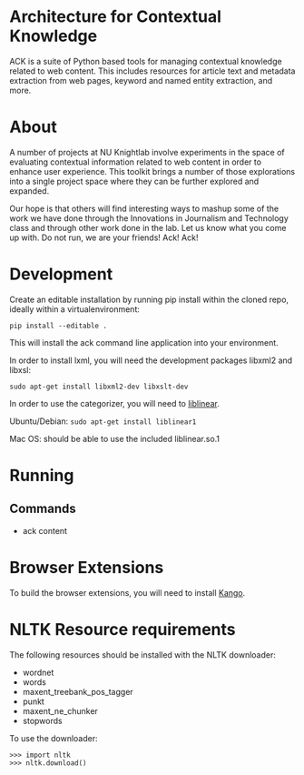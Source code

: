 # Architecture for Contextual Knowledge

ACK is a suite of Python based tools for managing contextual knowledge related to web content. This includes resources for article text and metadata extraction from web pages, keyword and named entity extraction, and more.

# About

A number of projects at NU Knightlab involve experiments in the space of evaluating contextual information related to web content in order to enhance user experience. This toolkit brings a number of those explorations into a single project space where they can be further explored and expanded.

Our hope is that others will find interesting ways to mashup some of the work we have done through the Innovations in Journalism and Technology class and through other work done in the lab. Let us know what you come up with. Do not run, we are your friends! Ack! Ack!

# Development

Create an editable installation by running pip install within the cloned repo,
ideally within a virtualenvironment:

```
pip install --editable .
```

This will install the ack command line application into your environment.

In order to install lxml, you will need the development packages libxml2 and libxsl:

```
sudo apt-get install libxml2-dev libxslt-dev
```

In order to use the categorizer, you will need to [liblinear](http://www.csie.ntu.edu.tw/%7Ecjlin/liblinear/).

Ubuntu/Debian: ```sudo apt-get install liblinear1```

Mac OS:  should be able to use the included liblinear.so.1


# Running

## Commands

 * ack content <url>

# Browser Extensions

To build the browser extensions, you will need to install [Kango](http://kangoextensions.com).

# NLTK Resource requirements

The following resources should be installed with the NLTK downloader:

  * wordnet
  * words
  * maxent_treebank_pos_tagger
  * punkt
  * maxent_ne_chunker
  * stopwords

To use the downloader:

```
>>> import nltk
>>> nltk.download()
```
